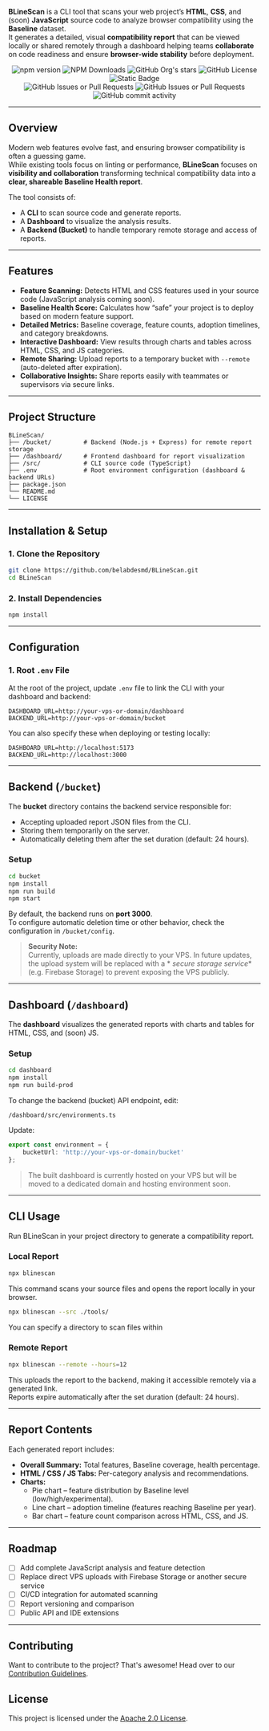 **BLineScan** is a CLI tool that scans your web project’s **HTML**, **CSS**, and (soon) **JavaScript** source code to
analyze browser compatibility using the **Baseline** dataset.  
It generates a detailed, visual **compatibility report** that can be viewed locally or shared remotely through a
dashboard helping teams **collaborate** on code readiness and ensure **browser-wide stability** before deployment.

<div align="center">
   <img alt="npm version" src="https://img.shields.io/npm/v/blinescan">
   <img alt="NPM Downloads" src="https://img.shields.io/npm/dw/blinescan">
   <img alt="GitHub Org's stars" src="https://img.shields.io/github/stars/belabdesmd?style=social">
   <img alt="GitHub License" src="https://img.shields.io/github/license/belabdesmd/blinescan">
   <img alt="Static Badge" src="https://img.shields.io/badge/yes-a?label=maintained">
</div>

<div align="center">
   <img alt="GitHub Issues or Pull Requests" src="https://img.shields.io/github/issues/belabdesmd/blinescan?color=blue">
   <img alt="GitHub Issues or Pull Requests" src="https://img.shields.io/github/issues-pr/belabdesmd/blinescan?color=blue">
   <img alt="GitHub commit activity" src="https://img.shields.io/github/commit-activity/m/belabdesmd/blinescan">
</div>

---

## Overview

Modern web features evolve fast, and ensuring browser compatibility is often a guessing game.  
While existing tools focus on linting or performance, **BLineScan** focuses on **visibility and collaboration**
transforming technical compatibility data into a **clear, shareable Baseline Health report**.

The tool consists of:

- A **CLI** to scan source code and generate reports.
- A **Dashboard** to visualize the analysis results.
- A **Backend (Bucket)** to handle temporary remote storage and access of reports.

---

## Features

- **Feature Scanning:** Detects HTML and CSS features used in your source code (JavaScript analysis coming soon).
- **Baseline Health Score:** Calculates how “safe” your project is to deploy based on modern feature support.
- **Detailed Metrics:** Baseline coverage, feature counts, adoption timelines, and category breakdowns.
- **Interactive Dashboard:** View results through charts and tables across HTML, CSS, and JS categories.
- **Remote Sharing:** Upload reports to a temporary bucket with `--remote` (auto-deleted after expiration).
- **Collaborative Insights:** Share reports easily with teammates or supervisors via secure links.

---

## Project Structure

```
BLineScan/
├── /bucket/         # Backend (Node.js + Express) for remote report storage
├── /dashboard/      # Frontend dashboard for report visualization
├── /src/            # CLI source code (TypeScript)
├── .env             # Root environment configuration (dashboard & backend URLs)
├── package.json
└── README.md
└── LICENSE
```

---

## Installation & Setup

### 1. Clone the Repository

```bash
git clone https://github.com/belabdesmd/BLineScan.git
cd BLineScan
```

### 2. Install Dependencies

```bash
npm install
```

---

## Configuration

### 1. Root `.env` File

At the root of the project, update `.env` file to link the CLI with your dashboard and backend:

```env
DASHBOARD_URL=http://your-vps-or-domain/dashboard
BACKEND_URL=http://your-vps-or-domain/bucket
```

You can also specify these when deploying or testing locally:

```env
DASHBOARD_URL=http://localhost:5173
BACKEND_URL=http://localhost:3000
```

---

## Backend (`/bucket`)

The **bucket** directory contains the backend service responsible for:

- Accepting uploaded report JSON files from the CLI.
- Storing them temporarily on the server.
- Automatically deleting them after the set duration (default: 24 hours).

### Setup

```bash
cd bucket
npm install
npm run build
npm start
```

By default, the backend runs on **port 3000**.  
To configure automatic deletion time or other behavior, check the configuration in `/bucket/config`.

> **Security Note:**  
> Currently, uploads are made directly to your VPS. In future updates, the upload system will be replaced with a *
*secure storage service** (e.g. Firebase Storage) to prevent exposing the VPS publicly.

---

## Dashboard (`/dashboard`)

The **dashboard** visualizes the generated reports with charts and tables for HTML, CSS, and (soon) JS.

### Setup

```bash
cd dashboard
npm install
npm run build-prod
```

To change the backend (bucket) API endpoint, edit:

```
/dashboard/src/environments.ts
```

Update:

```ts
export const environment = {
    bucketUrl: 'http://your-vps-or-domain/bucket'
};
```

> The built dashboard is currently hosted on your VPS but will be moved to a dedicated domain and hosting environment
> soon.

---

## CLI Usage

Run BLineScan in your project directory to generate a compatibility report.

### Local Report

```bash
npx blinescan
```

This command scans your source files and opens the report locally in your browser.

```bash
npx blinescan --src ./tools/
```

You can specify a directory to scan files within

### Remote Report

```bash
npx blinescan --remote --hours=12
```

This uploads the report to the backend, making it accessible remotely via a generated link.  
Reports expire automatically after the set duration (default: 24 hours).

---

## Report Contents

Each generated report includes:

- **Overall Summary:** Total features, Baseline coverage, health percentage.
- **HTML / CSS / JS Tabs:** Per-category analysis and recommendations.
- **Charts:**
    - Pie chart – feature distribution by Baseline level (low/high/experimental).
    - Line chart – adoption timeline (features reaching Baseline per year).
    - Bar chart – feature count comparison across HTML, CSS, and JS.

---

## Roadmap

- [ ] Add complete JavaScript analysis and feature detection
- [ ] Replace direct VPS uploads with Firebase Storage or another secure service
- [ ] CI/CD integration for automated scanning
- [ ] Report versioning and comparison
- [ ] Public API and IDE extensions

---

## Contributing

Want to contribute to the project? That's awesome! Head over to our [Contribution Guidelines](CONTRIBUTING.md).

## License

This project is licensed under the [Apache 2.0 License](https://github.com/belabdesmd/BLineScan/blob/main/LICENSE).

